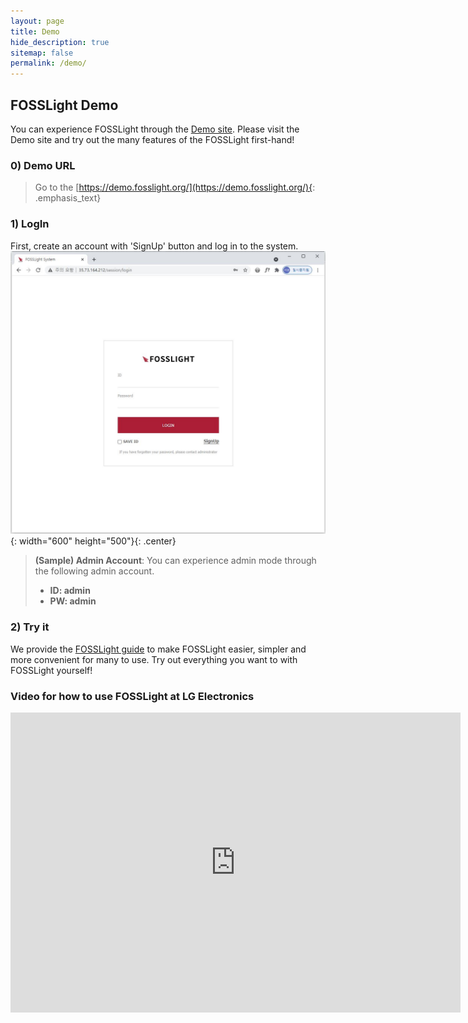 ```yaml
---
layout: page
title: Demo
hide_description: true
sitemap: false
permalink: /demo/
---
```


## FOSSLight Demo

You can experience FOSSLight through the [Demo site](https://demo.fosslight.org/).
Please visit the Demo site and try out the many features of the FOSSLight first-hand!

### 0) Demo URL

> Go to the [https://demo.fosslight.org/](https://demo.fosslight.org/){: .emphasis_text}

### 1) LogIn

First, create an account with 'SignUp' button and log in to the system.
![FOSSLight Demo](../assets/img/demo/fosslight_demo_site_login.JPG){: width="600" height="500"}{: .center}

> **(Sample) Admin Account**: You can experience admin mode through the following admin account.
>
> - **ID: admin**
> - **PW: admin**

### 2) Try it

We provide the [FOSSLight guide](https://fosslight.github.io/fosslight-guide-en/) to make FOSSLight easier, simpler and more convenient for many to use.
Try out everything you want to with FOSSLight yourself!


### Video for how to use FOSSLight at LG Electronics
<iframe width="720" height="480" src="https://www.youtube.com/embed/CTxY876GzCI" title="YouTube video player" frameborder="0" allow="accelerometer; autoplay; clipboard-write; encrypted-media; gyroscope; picture-in-picture" allowfullscreen></iframe>
